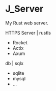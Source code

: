# J_Server

My Rust web server.


HTTPS Server | rustls
- Rocket
- Actix
- Axum

db | sqlx
  - sqlite
  - mysql
  - ...

